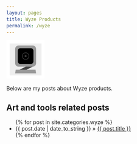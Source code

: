 ```yaml
---
layout: pages
title: Wyze Products
permalink: /wyze
---
```


<img class="category" src="/images/design/wyze.svg" width="20%" />

Below are my posts about Wyze products.

## Art and tools related posts
<ul id="blog-posts" class="posts">
{% for post in site.categories.wyze %}
    <li><span>{{ post.date | date_to_string }} &raquo; </span><a href="{{ post.url }}">{{ post.title }}</a></li>
{% endfor %}
</ul>
